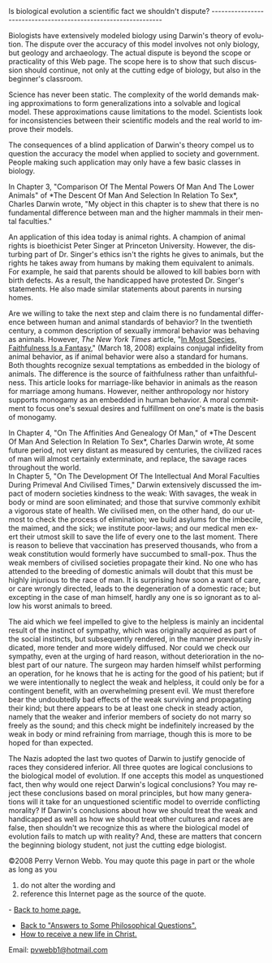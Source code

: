  <head> <base target="_blank"></base> <title>(PVW) Is biological evolution a scientific fact we shouldn't dispute?</title> <meta content="IE=9" http-equiv="X-UA-Compatible"></meta> <link href="css/page_style.css" rel="stylesheet" type="text/css"></link> </head><body lang="EN-US"><div class="page_style">Is biological evolution a scientific fact we shouldn't dispute?
---------------------------------------------------------------

Biologists have extensively modeled biology using Darwin's theory of evolution. The dispute over the accuracy of this model involves not only biology, but geology and archaeology. The actual dispute is beyond the scope or practicality of this Web page. The scope here is to show that such discussion should continue, not only at the cutting edge of biology, but also in the beginner's classroom.

Science has never been static. The complexity of the world demands making approximations to form generalizations into a solvable and logical model. These approximations cause limitations to the model. Scientists look for inconsistencies between their scientific models and the real world to improve their models.

The consequences of a blind application of Darwin's theory compel us to question the accuracy the model when applied to society and government. People making such application may only have a few basic classes in biology.

<div class="p">In Chapter 3, "Comparison Of The Mental Powers Of Man And The Lower Animals" of *The Descent Of Man And Selection In Relation To Sex*, Charles Darwin wrote, "My object in this chapter is to shew that there is no fundamental difference between man and the higher mammals in their mental faculties."

 An application of this idea today is animal rights. A champion of animal rights is bioethicist Peter Singer at Princeton University. However, the disturbing part of Dr. Singer's ethics isn't the rights he gives to animals, but the rights he takes away from humans by making them equivalent to animals. For example, he said that parents should be allowed to kill babies born with birth defects. As a result, the handicapped have protested Dr. Singer's statements. He also made similar statements about parents in nursing homes.</div>Are we willing to take the next step and claim there is no fundamental difference between human and animal standards of behavior? In the twentieth century, a common description of sexually immoral behavior was behaving as animals. However, *The New York Times* article, "[In Most Species, Faithfulness Is a Fantasy](http://www.nytimes.com/2008/03/18/science/18angi.html)," (March 18, 2008) explains conjugal infidelity from animal behavior, as if animal behavior were also a standard for humans. Both thoughts recognize sexual temptations as embedded in the biology of animals. The difference is the source of faithfulness rather than unfaithfulness. This article looks for marriage-like behavior in animals as the reason for marriage among humans. However, neither anthropology nor history supports monogamy as an embedded in human behavior. A moral commitment to focus one's sexual desires and fulfillment on one's mate is the basis of monogamy.

<div class="p">In Chapter 4, "On The Affinities And Genealogy Of Man," of *The Descent Of Man And Selection In Relation To Sex*, Charles Darwin wrote, At some future period, not very distant as measured by centuries, the civilized races of man will almost certainly exterminate, and replace, the savage races throughout the world.

</div><div class="p">In Chapter 5, "On The Development Of The Intellectual And Moral Faculties During Primeval And Civilised Times," Darwin extensively discussed the impact of modern societies kindness to the weak: With savages, the weak in body or mind are soon eliminated; and those that survive commonly exhibit a vigorous state of health. We civilised men, on the other hand, do our utmost to check the process of elimination; we build asylums for the imbecile, the maimed, and the sick; we institute poor-laws; and our medical men exert their utmost skill to save the life of every one to the last moment. There is reason to believe that vaccination has preserved thousands, who from a weak constitution would formerly have succumbed to small-pox. Thus the weak members of civilised societies propagate their kind. No one who has attended to the breeding of domestic animals will doubt that this must be highly injurious to the race of man. It is surprising how soon a want of care, or care wrongly directed, leads to the degeneration of a domestic race; but excepting in the case of man himself, hardly any one is so ignorant as to allow his worst animals to breed.

The aid which we feel impelled to give to the helpless is mainly an incidental result of the instinct of sympathy, which was originally acquired as part of the social instincts, but subsequently rendered, in the manner previously indicated, more tender and more widely diffused. Nor could we check our sympathy, even at the urging of hard reason, without deterioration in the noblest part of our nature. The surgeon may harden himself whilst performing an operation, for he knows that he is acting for the good of his patient; but if we were intentionally to neglect the weak and helpless, it could only be for a contingent benefit, with an overwhelming present evil. We must therefore bear the undoubtedly bad effects of the weak surviving and propagating their kind; but there appears to be at least one check in steady action, namely that the weaker and inferior members of society do not marry so freely as the sound; and this check might be indefinitely increased by the weak in body or mind refraining from marriage, though this is more to be hoped for than expected.

 The Nazis adopted the last two quotes of Darwin to justify genocide of races they considered inferior. All three quotes are logical conclusions to the biological model of evolution. If one accepts this model as unquestioned fact, then why would one reject Darwin's logical conclusions? You may reject these conclusions based on moral principles, but how many generations will it take for an unquestioned scientific model to override conflicting morality? If Darwin's conclusions about how we should treat the weak and handicapped as well as how we should treat other cultures and races are false, then shouldn't we recognize this as where the biological model of evolution fails to match up with reality? And, these are matters that concern the beginning biology student, not just the cutting edge biologist.</div><div class="copy">©2008 Perry Vernon Webb. You may quote this page in part or the whole as long as you
 1) do not alter the wording and
 2) reference this Internet page as the source of the quote. </div> </div>- [Back to home page.](index.html)
- [Back to "Answers to Some Philosophical Questions".](philosop.html)
- [How to receive a new life in Christ.](gospel.html)

Email: [pvwebb1@hotmail.com](mailto:pvwebb1@hotmail.com)

